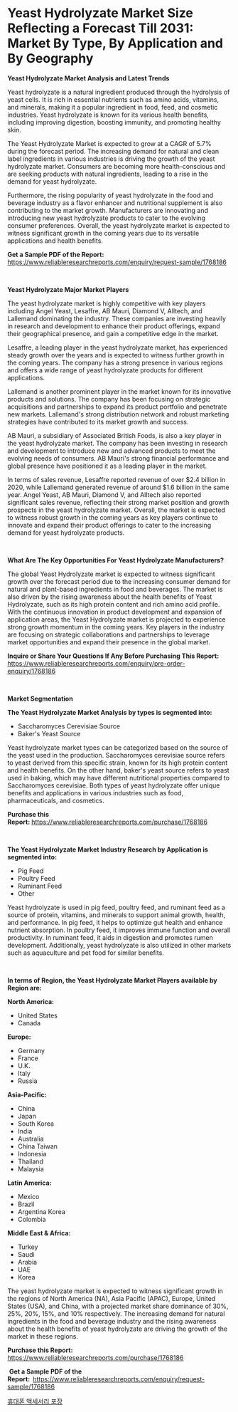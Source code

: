 <p><h1>Yeast Hydrolyzate Market Size Reflecting a Forecast Till 2031: Market By Type, By Application and By Geography</h1></p><p><strong>Yeast Hydrolyzate Market Analysis and Latest Trends</strong></p>
<p><p>Yeast hydrolyzate is a natural ingredient produced through the hydrolysis of yeast cells. It is rich in essential nutrients such as amino acids, vitamins, and minerals, making it a popular ingredient in food, feed, and cosmetic industries. Yeast hydrolyzate is known for its various health benefits, including improving digestion, boosting immunity, and promoting healthy skin.</p><p>The Yeast Hydrolyzate Market is expected to grow at a CAGR of 5.7% during the forecast period. The increasing demand for natural and clean label ingredients in various industries is driving the growth of the yeast hydrolyzate market. Consumers are becoming more health-conscious and are seeking products with natural ingredients, leading to a rise in the demand for yeast hydrolyzate.</p><p>Furthermore, the rising popularity of yeast hydrolyzate in the food and beverage industry as a flavor enhancer and nutritional supplement is also contributing to the market growth. Manufacturers are innovating and introducing new yeast hydrolyzate products to cater to the evolving consumer preferences. Overall, the yeast hydrolyzate market is expected to witness significant growth in the coming years due to its versatile applications and health benefits.</p></p>
<p><strong>Get a Sample PDF of the Report:&nbsp;</strong> <a href="https://www.reliableresearchreports.com/enquiry/request-sample/1768186">https://www.reliableresearchreports.com/enquiry/request-sample/1768186</a></p>
<p>&nbsp;</p>
<p><strong>Yeast Hydrolyzate Major Market Players</strong></p>
<p><p>The yeast hydrolyzate market is highly competitive with key players including Angel Yeast, Lesaffre, AB Mauri, Diamond V, Alltech, and Lallemand dominating the industry. These companies are investing heavily in research and development to enhance their product offerings, expand their geographical presence, and gain a competitive edge in the market.</p><p>Lesaffre, a leading player in the yeast hydrolyzate market, has experienced steady growth over the years and is expected to witness further growth in the coming years. The company has a strong presence in various regions and offers a wide range of yeast hydrolyzate products for different applications.</p><p>Lallemand is another prominent player in the market known for its innovative products and solutions. The company has been focusing on strategic acquisitions and partnerships to expand its product portfolio and penetrate new markets. Lallemand's strong distribution network and robust marketing strategies have contributed to its market growth and success.</p><p>AB Mauri, a subsidiary of Associated British Foods, is also a key player in the yeast hydrolyzate market. The company has been investing in research and development to introduce new and advanced products to meet the evolving needs of consumers. AB Mauri's strong financial performance and global presence have positioned it as a leading player in the market.</p><p>In terms of sales revenue, Lesaffre reported revenue of over $2.4 billion in 2020, while Lallemand generated revenue of around $1.6 billion in the same year. Angel Yeast, AB Mauri, Diamond V, and Alltech also reported significant sales revenue, reflecting their strong market position and growth prospects in the yeast hydrolyzate market. Overall, the market is expected to witness robust growth in the coming years as key players continue to innovate and expand their product offerings to cater to the increasing demand for yeast hydrolyzate products.</p></p>
<p>&nbsp;</p>
<p><strong>What Are The Key Opportunities For Yeast Hydrolyzate Manufacturers?</strong></p>
<p><p>The global Yeast Hydrolyzate market is expected to witness significant growth over the forecast period due to the increasing consumer demand for natural and plant-based ingredients in food and beverages. The market is also driven by the rising awareness about the health benefits of Yeast Hydrolyzate, such as its high protein content and rich amino acid profile. With the continuous innovation in product development and expansion of application areas, the Yeast Hydrolyzate market is projected to experience strong growth momentum in the coming years. Key players in the industry are focusing on strategic collaborations and partnerships to leverage market opportunities and expand their presence in the global market.</p></p>
<p><strong>Inquire or Share Your Questions If Any Before Purchasing This Report:</strong> <a href="https://www.reliableresearchreports.com/enquiry/pre-order-enquiry/1768186">https://www.reliableresearchreports.com/enquiry/pre-order-enquiry/1768186</a></p>
<p>&nbsp;</p>
<p><strong>Market Segmentation</strong></p>
<p><strong>The Yeast Hydrolyzate Market Analysis by types is segmented into:</strong></p>
<p><ul><li>Saccharomyces Cerevisiae Source</li><li>Baker's Yeast Source</li></ul></p>
<p><p>Yeast hydrolyzate market types can be categorized based on the source of the yeast used in the production. Saccharomyces cerevisiae source refers to yeast derived from this specific strain, known for its high protein content and health benefits. On the other hand, baker's yeast source refers to yeast used in baking, which may have different nutritional properties compared to Saccharomyces cerevisiae. Both types of yeast hydrolyzate offer unique benefits and applications in various industries such as food, pharmaceuticals, and cosmetics.</p></p>
<p><strong>Purchase this Report:&nbsp;</strong><a href="https://www.reliableresearchreports.com/purchase/1768186">https://www.reliableresearchreports.com/purchase/1768186</a></p>
<p>&nbsp;</p>
<p><strong>The Yeast Hydrolyzate Market Industry Research by Application is segmented into:</strong></p>
<p><ul><li>Pig Feed</li><li>Poultry Feed</li><li>Ruminant Feed</li><li>Other</li></ul></p>
<p><p>Yeast hydrolyzate is used in pig feed, poultry feed, and ruminant feed as a source of protein, vitamins, and minerals to support animal growth, health, and performance. In pig feed, it helps to optimize gut health and enhance nutrient absorption. In poultry feed, it improves immune function and overall productivity. In ruminant feed, it aids in digestion and promotes rumen development. Additionally, yeast hydrolyzate is also utilized in other markets such as aquaculture and pet food for similar benefits.</p></p>
<p>&nbsp;</p>
<p><strong>In terms of Region, the Yeast Hydrolyzate Market Players available by Region are:</strong></p>
<p>
    <p> <strong> North America: </strong>
        <ul>
            <li>United States</li>
            <li>Canada</li>
        </ul>
        </p> 
    <p> <strong> Europe: </strong>
        <ul>
            <li>Germany</li>
            <li>France</li>
            <li>U.K.</li>
            <li>Italy</li>
            <li>Russia</li>
        </ul>
        </p> 
    <p> <strong> Asia-Pacific: </strong>
        <ul>
            <li>China</li>
            <li>Japan</li>
            <li>South Korea</li>
            <li>India</li>
            <li>Australia</li>
            <li>China Taiwan</li>
            <li>Indonesia</li>
            <li>Thailand</li>
            <li>Malaysia</li>
        </ul>
        </p> 
    <p> <strong> Latin America: </strong>
        <ul>
            <li>Mexico</li>
            <li>Brazil</li>
            <li>Argentina Korea</li>
            <li>Colombia</li>
        </ul>
        </p> 
    <p> <strong> Middle East & Africa: </strong>
        <ul>
            <li>Turkey</li>
            <li>Saudi</li>
            <li>Arabia</li>
            <li>UAE</li>
            <li>Korea</li>
        </ul>
    </p>
    </p>
<p><p>The yeast hydrolyzate market is expected to witness significant growth in the regions of North America (NA), Asia Pacific (APAC), Europe, United States (USA), and China, with a projected market share dominance of 30%, 25%, 20%, 15%, and 10% respectively. The increasing demand for natural ingredients in the food and beverage industry and the rising awareness about the health benefits of yeast hydrolyzate are driving the growth of the market in these regions.</p></p>
<p><strong>Purchase this Report: </strong><a href="https://www.reliableresearchreports.com/purchase/1768186">https://www.reliableresearchreports.com/purchase/1768186</a></p>
<p>&nbsp;<strong>Get a Sample PDF of the Report:&nbsp;&nbsp;</strong><a href="https://www.reliableresearchreports.com/enquiry/request-sample/1768186">https://www.reliableresearchreports.com/enquiry/request-sample/1768186</a></p>
<p><strong></strong></p>
<p><p><a href="https://github.com/lzrvbyqzftro57/Market-Research-Report-List-1/blob/main/64499846179.md">휴대폰 액세서리 포장</a></p></p>